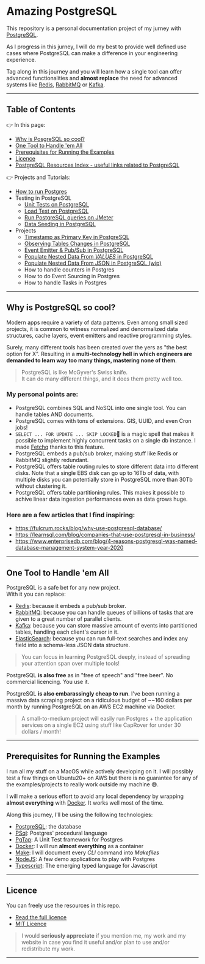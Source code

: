 # Amazing PostgreSQL

This repository is a personal documentation project of my jurney with [PostgreSQL][postgres].

As I progress in this jurney, I will do my best to provide well defined use cases where PostgreSQL can make a difference in your engineering experience.

Tag along in this journey and you will learn how a single tool can offer advanced functionalities and **almost replace** the need for advanced systems like [Redis][redis], [RabbitMQ][rabbit] or [Kafka][kafka].

---

## Table of Contents

👉 In this page:

- [Why is PosgreSQL so cool?](#why-is-postgresql-so-cool)
- [One Tool to Handle 'em All](#one-tool-to-handle-em-all)
- [Prerequisites for Running the Examples](#prerequisites-for-running-the-examples)
- [Licence](#licence)
- [PostgreSQL Resources Index - useful links related to PostgreSQL](./INDEX.md)

👉 Projects and Tutorials:

- [How to run Postgres](./setup/run-with-docker)
- Testing in PostgreSQL
  - [Unit Tests on PostgreSQL](./testing/unit-tests)
  - [Load Test on PostgreSQL](./testing/load-test)
  - [Run PostgreSQL queries on JMeter](./testing/jmeter/)
  - [Data Seeding in PostgreSQL](./testing/data-seeding-in-postgresql)
- Projects
  - [Timestamp as Primary Key in PostgreSQL](./projects/timestamp-as-primary-key-in-postgresql)
  - [Observing Tables Changes in PostgreSQL](./projects/observing-tables-changes-in-postgresql)
  - [Event Emitter & Pub/Sub in PostgreSQL](./projects/event-emitter-and-pub-sub-in-postgresql)
  - [Populate Nested Data From _VALUES_ in PostgreSQL](./projects/populate-nested-data-from-values-in-postgresql)
  - [Populate Nested Data From JSON in PostgreSQL (wip)](./projects/populate-nested-data-from-json-in-postgresql)
  - How to handle counters in Postgres
  - How to do Event Sourcing in Postgres
  - How to handle Tasks in Postgres

---

## Why is PostgreSQL so cool?

Modern apps require a variety of data pattenrs. Even among small sized projects, it is common to witness normalized and denormalized data structures, cache layers, event emitters and reactive programming styles.

Surely, many different tools has been created over the yers as "the best option for X". Resulting in a **multi-technology hell in which engineers are demanded to learn way too many things, mastering none of them**.

> PostgreSQL is like McGyver's Swiss knife.  
> It can do many different things, and it does them pretty well too.

### My personal points are:

- PostgreSQL combines SQL and NoSQL into one single tool. You can handle tables AND documents.
- PostgreSQL comes with tons of extensions. GIS, UUID, and even Cron jobs!
- `SELECT ... FOR UPDATE ... SKIP LOCKED` is a magic spell that makes it possible to implement highly concurrent tasks on a single db instance. I made [Fetchq](https://fetchq.com) thanks to this feature.
- PostgreSQL embeds a pub/sub broker, making stuff like Redis or RabbitMQ slightly redundant.
- PostgreSQL offers table routing rules to store different data into different disks. Note that a single EBS disk can go up to 16Tb of data, with multiple disks you can potentially store in PostgreSQL more than 30Tb without clustering it.
- PostgreSQL offers table partitioning rules. This makes it possible to achive linear data ingestion performances even as data grows huge.

### Here are a few articles that I find inspiring:

- https://fulcrum.rocks/blog/why-use-postgresql-database/
- https://learnsql.com/blog/companies-that-use-postgresql-in-business/
- https://www.enterprisedb.com/blog/4-reasons-postgresql-was-named-database-management-system-year-2020

---

## One Tool to Handle 'em All

PostgreSQL is a safe bet for any new project.  
With it you can replace:

- [Redis][redis]: because it embeds a pub/sub broker.
- [RabbitMQ][rabbit]: because you can handle queues of billions of tasks that are given to a great number of parallel clients.
- [Kafka][kafka]: because you can store massive amount of events into partitioned tables, handling each client's cursor in it.
- [ElasticSearch][elastic]: because you can run full-text searches and index any field into a schema-less JSON data structure.

> You can focus in learning PostgreSQL deeply, instead of spreading your attention span over multiple tools!

PostgreSQL **is also free** as in "free of speech" and "free beer". No commercial licencing. You use it.

PostgreSQL **is also embarassingly cheap to run**. I've been running a massiva data scraping project on a ridiculous budget of ~~160 dollars per month by running PostgreSQL on an AWS EC2 machine via Docker. 

> A small-to-medium project will easily run Postgres + the application services on a single EC2 using stuff like CapRover for under 30 dollars / month!

---

## Prerequisites for Running the Examples

I run all my stuff on a MacOS while actively developing on it. I will possibly test a few things on Ubuntu20+ on AWS but there is no guarantee for any of the examples/projects to really work outside my machine 😅.

I will make a serious effort to avoid any local dependency by wrapping **almost everything** with [Docker][docker]. It works well most of the time.

Along this journey, I'll be using the following technologies:

- [PostgreSQL][postgres]: the database
- [PSql][psql]: Postgres' procedural language
- [PgTap][pgtap]: A Unit Test framework for Postgres
- [Docker][docker]: I will run **almost everything** as a container
- [Make][make]: I will document every _CLI_ command into _Makefiles_
- [NodeJS][node]: A few demo applications to play with Postgres
- [Typescript][typescript]: The emerging typed language for Javascript

---

## Licence

You can freely use the resources in this repo.

- [Read the full licence](./LICENCE.md)
- [MIT Licence](https://opensource.org/licenses/MIT)

> I would **seriously appreciate** if you mention me, my work and my website in case you find it useful and/or plan to use and/or redistribute my work.

---

[postgres]: https://www.postgresql.org/
[docker]: https://www.docker.com/
[make]: https://www.gnu.org/software/make/manual/make.html
[pgtap]: https://pgtap.org/
[psql]: https://www.postgresql.org/docs/13/app-psql.html
[node]: https://nodejs.org
[typescript]: https://www.typescriptlang.org/
[redis]: https://
[rabbit]: https://
[kafka]: https://
[elastic]: https://